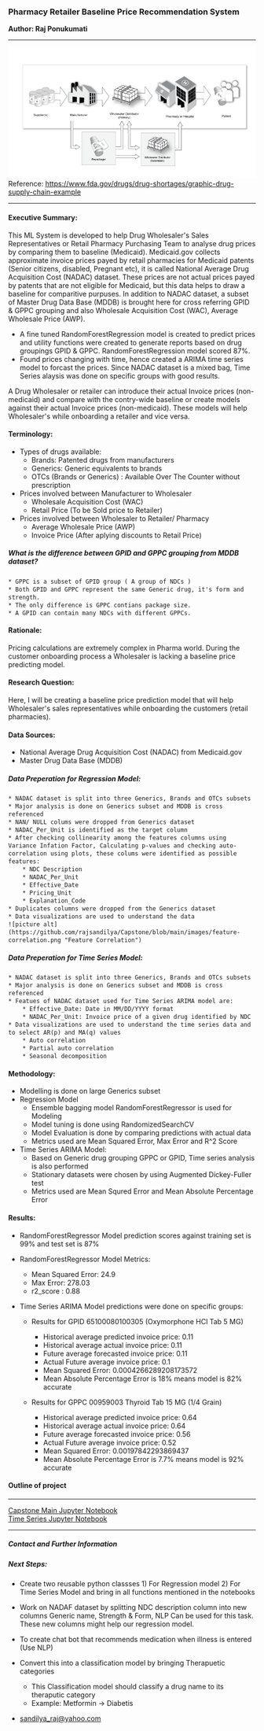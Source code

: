 ### Pharmacy Retailer Baseline Price Recommendation System
**Author: Raj Ponukumati**
- - - -
![picture alt](https://github.com/rajsandilya/Capstone/blob/main/images/drug_supply_chain.png "Pharmacy buyer prices")
Reference: https://www.fda.gov/drugs/drug-shortages/graphic-drug-supply-chain-example
- - - -
#### Executive Summary:
 This ML System is developed to help Drug Wholesaler's Sales Representatives or Retail Pharmacy Purchasing Team to analyse drug prices by comparing them to baseline (Medicaid). Medicaid.gov collects approximate invoice prices payed by retail pharmacies for Medicaid patents (Senior citizens, disabled, Pregnant etc), it is called National Average Drug Acquisition Cost (NADAC) dataset.
 These prices are not actual prices payed by patents that are not eligible for Medicaid, but this data helps to draw a baseline for comparitive purpuses.
    In addition to NADAC dataset, a subset of Master Drug Data Base (MDDB) is brought here for cross referring GPID & GPPC grouping and also Wholesale Acquisition Cost (WAC), Average Wholesale Price (AWP).

 * A fine tuned RandomForestRegression model is created to predict prices and utility functions were created to generate reports based on drug groupings GPID & GPPC.  RandomForestRegression model scored 87%.
* Found prices changing with time, hence created a ARIMA time series model to forcast the prices. Since  NADAC dataset is a mixed bag, Time Series alaysis was done on specific groups with good results.

A Drug Wholesaler or retailer can introduce their actual Invoice prices (non-medicaid) and compare with the contry-wide baseline or create models against their actual Invoice prices (non-medicaid). These models will help Wholesaler's while onboarding a retailer and vice versa.

#### Terminology:
 * Types of drugs available:
    * Brands: Patented drugs from manufacturers 
    * Generics: Generic equivalents to brands
    * OTCs (Brands or Generics) : Available Over The Counter without prescription   
 * Prices involved between Manufacturer to Wholesaler
    * Wholesale Acquisition Cost (WAC)
    * Retail Price (To be Sold price to Retailer)
 * Prices involved between Wholesaler to Retailer/ Pharmacy
    * Average Wholesale Price (AWP)
    * Invoice Price (After aplying discounts to Retail Price)
##### What is the difference between GPID and GPPC grouping from MDDB dataset?
    * GPPC is a subset of GPID group ( A group of NDCs )
    * Both GPID and GPPC represent the same Generic drug, it's form and strength.
    * The only difference is GPPC contians package size.
    * A GPID can contain many NDCs with different GPPCs.


#### Rationale:
 Pricing calculations are extremely complex in Pharma world. During the customer onboarding process a Wholesaler is lacking a baseline price predicting model.

#### Research Question:
 Here, I will be creating a baseline price prediction model that will help Wholesaler's sales representatives while onboarding the customers (retail pharmacies).

#### Data Sources:
 * National Average Drug Acquisition Cost (NADAC) from Medicaid.gov 
 * Master Drug Data Base (MDDB)
 ##### Data Preperation for Regression Model:
    * NADAC dataset is split into three Generics, Brands and OTCs subsets 
    * Major analysis is done on Generics subset and MDDB is cross referenced
    * NAN/ NULL colums were dropped from Generics dataset
    * NADAC_Per_Unit is identified as the target column 
    * After checking collinearity among the features columns using Variance Infation Factor, Calculating p-values and checking auto-correlation using plots, these colums were identified as possible features:
        * NDC Description
        * NADAC_Per_Unit
        * Effective_Date
        * Pricing_Unit
        * Explanation_Code
    * Duplicates columns were dropped from the Generics dataset
    * Data visualizations are used to understand the data 
    ![picture alt](https://github.com/rajsandilya/Capstone/blob/main/images/feature-correlation.png "Feature Correlation")

 ##### Data Preperation for Time Series Model:
    * NADAC dataset is split into three Generics, Brands and OTCs subsets 
    * Major analysis is done on Generics subset and MDDB is cross referenced
    * Featues of NADAC dataset used for Time Series ARIMA model are:
        * Effective_Date: Date in MM/DD/YYYY format
        * NADAC_Per_Unit: Invoice price of a given drug identified by NDC
    * Data visualizations are used to understand the time series data and to select AR(p) and MA(q) values
        * Auto correlation
        * Partial auto correlation
        * Seasonal decomposition

#### Methodology:  
 * Modelling is done on large Generics subset
 * Regression Model
    * Ensemble bagging model RandomForestRegressor is used for Modeling
    * Model tuning is done using RandomizedSearchCV
    * Model Evaluation is done by comparing predictions with actual data
    * Metrics used are Mean Squared Error, Max Error and R^2 Score
 * Time Series ARIMA Model:
    * Based on Generic drug grouping GPPC or GPID, Time series analysis is also performed 
    * Stationary datasets were chosen by using Augmented Dickey-Fuller test 
    * Metrics used are Mean Squred Error and Mean Absolute Percentage Error

#### Results:
* RandomForestRegressor Model prediction scores against training set is 99% and test set is 87%
* RandomForestRegressor Model Metrics:
    * Mean Squared Error: 24.9
    * Max Error: 278.03
    * r2_score : 0.88

* Time Series ARIMA Model predictions were done on specific groups:
    * Results for GPID 65100080100305 (Oxymorphone HCl Tab 5 MG)
        * Historical average predicted invoice price:  0.11
        * Historical average actual invoice price:  0.11
        * Future average forecasted invoice price:  0.11
        * Actual Future average invoice price:  0.1
        * Mean Squared Error: 0.0004266289208173572
        * Mean Absolute Percentage Error is 18% means model is 82% accurate

    *  Results for GPPC 00959003 Thyroid Tab 15 MG (1/4 Grain) 
        * Historical average predicted invoice price:  0.64
        * Historical average actual invoice price:  0.64
        * Future average forecasted invoice price:  0.56
        * Actual Future average invoice price:  0.52
        * Mean Squared Error: 0.00197842293869437
        * Mean Absolute Percentage Error is 7.7% means model is 92% accurate

#### Outline of project
 - - - -
[Capstone Main Jupyter Notebook](https://github.com/rajsandilya/Capstone/blob/main/Capstone.ipynb)
<br>
[Time Series Jupyter Notebook](https://github.com/rajsandilya/Capstone/blob/main/Timeseries.ipynb)
- - - -

##### Contact and Further Information
##### Next Steps:
* Create two reusable python classses 1) For Regression model 2) For Time Series Model and bring in all functions mentioned in the notebooks
* Work on NADAF dataset by splitting NDC description column into new columns Generic name, Strength & Form, NLP Can be used for this task. These new columns might help our regression model.
* To create chat bot that recommends medication when illness is entered (Use NLP)
* Convert this into a classification model by bringing Therapuetic categories
    * This Classification model should classify a drug name to its theraputic category
    * Example: Metformin -> Diabetis

* sandilya_raj@yahoo.com
